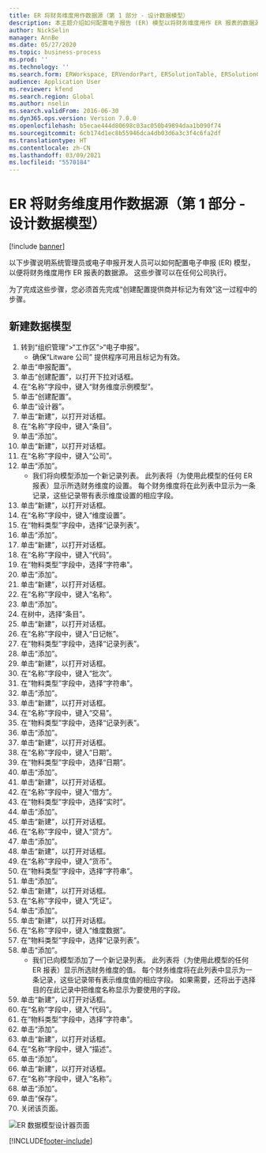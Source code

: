 ```yaml
---
title: ER 将财务维度用作数据源（第 1 部分 - 设计数据模型）
description: 本主题介绍如何配置电子报告 (ER) 模型以将财务维度用作 ER 报表的数据源。 （第 1 部分）
author: NickSelin
manager: AnnBe
ms.date: 05/27/2020
ms.topic: business-process
ms.prod: ''
ms.technology: ''
ms.search.form: ERWorkspace, ERVendorPart, ERSolutionTable, ERSolutionCreateDropDialog, ERDataModelDesigner, ERDataModelContentsItemCreationDialog
audience: Application User
ms.reviewer: kfend
ms.search.region: Global
ms.author: nselin
ms.search.validFrom: 2016-06-30
ms.dyn365.ops.version: Version 7.0.0
ms.openlocfilehash: b5ecae444d80698c03ac050b49894daa1b090f74
ms.sourcegitcommit: 6cb174d1ec8b55946dca4db03d6a3c3f4c6fa2df
ms.translationtype: HT
ms.contentlocale: zh-CN
ms.lasthandoff: 03/09/2021
ms.locfileid: "5570184"
---
```

# <a name="er-use-financial-dimensions-as-a-data-source-part-1---design-data-model"></a>ER 将财务维度用作数据源（第 1 部分 - 设计数据模型）

[!include [banner](../../includes/banner.md)]

以下步骤说明系统管理员或电子申报开发人员可以如何配置电子申报 (ER) 模型，以便将财务维度用作 ER 报表的数据源。 这些步骤可以在任何公司执行。

为了完成这些步骤，您必须首先完成“创建配置提供商并标记为有效”这一过程中的步骤。


## <a name="create-a-new-data-model"></a>新建数据模型
1. 转到“组织管理”>“工作区”>“电子申报”。
    * 确保“Litware 公司” 提供程序可用且标记为有效。  
2. 单击“申报配置”。
3. 单击“创建配置”，以打开下拉对话框。
4. 在“名称”字段中，键入“财务维度示例模型”。
5. 单击“创建配置”。
6. 单击“设计器”。
7. 单击“新建”，以打开对话框。
8. 在“名称”字段中，键入“条目”。
9. 单击“添加”。
10. 单击“新建”，以打开对话框。
11. 在“名称”字段中，键入“公司”。
12. 单击“添加”。
    * 我们将向模型添加一个新记录列表。 此列表将（为使用此模型的任何 ER 报表）显示所选财务维度的设置。 每个财务维度将在此列表中显示为一条记录，这些记录带有表示维度设置的相应字段。  
13. 单击“新建”，以打开对话框。
14. 在“名称”字段中，键入“维度设置”。
15. 在“物料类型”字段中，选择“记录列表”。
16. 单击“添加”。
17. 单击“新建”，以打开对话框。
18. 在“名称”字段中，键入“代码”。
19. 在“物料类型”字段中，选择“字符串”。
20. 单击“添加”。
21. 单击“新建”，以打开对话框。
22. 在“名称”字段中，键入“名称”。
23. 单击“添加”。
24. 在树中，选择“条目”。
25. 单击“新建”，以打开对话框。
26. 在“名称”字段中，键入“日记帐”。
27. 在“物料类型”字段中，选择“记录列表”。
28. 单击“添加”。
29. 单击“新建”，以打开对话框。
30. 在“名称”字段中，键入“批次”。
31. 在“物料类型”字段中，选择“字符串”。
32. 单击“添加”。
33. 单击“新建”，以打开对话框。
34. 在“名称”字段中，键入“交易”。
35. 在“物料类型”字段中，选择“记录列表”。
36. 单击“添加”。
37. 单击“新建”，以打开对话框。
38. 在“名称”字段中，键入“日期”。
39. 在“物料类型”字段中，选择“日期”。
40. 单击“添加”。
41. 单击“新建”，以打开对话框。
42. 在“名称”字段中，键入“借方”。
43. 在“物料类型”字段中，选择“实时”。
44. 单击“添加”。
45. 单击“新建”，以打开对话框。
46. 在“名称”字段中，键入“贷方”。
47. 单击“添加”。
48. 单击“新建”，以打开对话框。
49. 在“名称”字段中，键入“货币”。
50. 在“物料类型”字段中，选择“字符串”。
51. 单击“添加”。
52. 单击“新建”，以打开对话框。
53. 在“名称”字段中，键入“凭证”。
54. 单击“添加”。
55. 单击“新建”，以打开对话框。
56. 在“名称”字段中，键入“维度数据”。
57. 在“物料类型”字段中，选择“记录列表”。
58. 单击“添加”。
    * 我们已向模型添加了一个新记录列表。 此列表将（为使用此模型的任何 ER 报表）显示所选财务维度的值。 每个财务维度将在此列表中显示为一条记录，这些记录带有表示维度值的相应字段。 如果需要，还将出于选择目的在此记录中把维度名称显示为要使用的字段。  
59. 单击“新建”，以打开对话框。
60. 在“名称”字段中，键入“代码”。
61. 在“物料类型”字段中，选择“字符串”。
62. 单击“添加”。
63. 单击“新建”，以打开对话框。
64. 在“名称”字段中，键入“描述”。
65. 单击“添加”。
66. 单击“新建”，以打开对话框。
67. 在“名称”字段中，键入“名称”。
68. 单击“添加”。
69. 单击“保存”。
70. 关闭该页面。

![ER 数据模型设计器页面](../media/er-financial-dimensions-guides-data-model.png)



[!INCLUDE[footer-include](../../../../includes/footer-banner.md)]